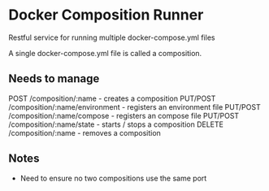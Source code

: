 # Docker Composition Runner

Restful service for running multiple docker-compose.yml files

A single docker-compose.yml file is called a composition.

## Needs to manage

POST /composition/:name - creates a composition
PUT/POST /composition/:name/environment - registers an environment file
PUT/POST /composition/:name/compose - registers an compose file
PUT/POST /composition/:name/state - starts / stops a composition
DELETE /composition/:name - removes a composition

## Notes

 * Need to ensure no two compositions use the same port
